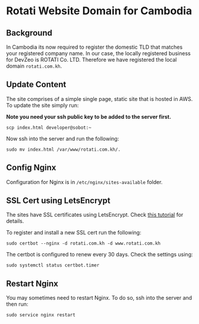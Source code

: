 # Rotati Website Domain for Cambodia

## Background

In Cambodia its now required to register the domestic TLD that matches your registered company name. In our case, the locally registered business for DevZeo is ROTATI Co. LTD. Therefore we have registered the local domain `rotati.com.kh`.

## Update Content

The site comprises of a simple single page, static site that is hosted in AWS. To update the site simply run: 

**Note you need your ssh public key to be added to the server first.** 

```
scp index.html developer@sobot:~
```

Now ssh into the server and run the following:

```
sudo mv index.html /var/www/rotati.com.kh/.
```

## Config Nginx 

Configuration for Nginx is in `/etc/nginx/sites-available` folder.

## SSL Cert using LetsEncrypt

The sites have SSL certificates using LetsEncrypt. Check [this tutorial](https://www.digitalocean.com/community/tutorials/how-to-secure-nginx-with-let-s-encrypt-on-ubuntu-20-04) for details. 

To register and install a new SSL cert run the following:

```
sudo certbot --nginx -d rotati.com.kh -d www.rotati.com.kh
```

The certbot is configured to renew every 30 days. Check the settings using:

```
sudo systemctl status certbot.timer
```

## Restart Nginx

You may sometimes need to restart Nginx. To do so, ssh into the server and then run:

```
sudo service nginx restart
```